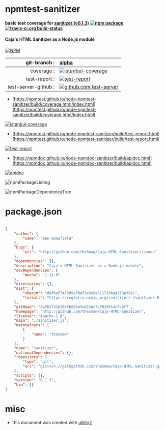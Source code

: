 # npmtest-sanitizer

#### basic test coverage for  [sanitizer (v0.1.3)](http://github.com/theSmaw/Caja-HTML-Sanitizer)  [![npm package](https://img.shields.io/npm/v/npmtest-sanitizer.svg?style=flat-square)](https://www.npmjs.org/package/npmtest-sanitizer) [![travis-ci.org build-status](https://api.travis-ci.org/npmtest/node-npmtest-sanitizer.svg)](https://travis-ci.org/npmtest/node-npmtest-sanitizer)

#### Caja's HTML Sanitizer as a Node.js module

[![NPM](https://nodei.co/npm/sanitizer.png?downloads=true&downloadRank=true&stars=true)](https://www.npmjs.com/package/sanitizer)

| git-branch : | [alpha](https://github.com/npmtest/node-npmtest-sanitizer/tree/alpha)|
|--:|:--|
| coverage : | [![istanbul-coverage](https://npmtest.github.io/node-npmtest-sanitizer/build/coverage.badge.svg)](https://npmtest.github.io/node-npmtest-sanitizer/build/coverage.html/index.html)|
| test-report : | [![test-report](https://npmtest.github.io/node-npmtest-sanitizer/build/test-report.badge.svg)](https://npmtest.github.io/node-npmtest-sanitizer/build/test-report.html)|
| test-server-github : | [![github.com test-server](https://npmtest.github.io/node-npmtest-sanitizer/GitHub-Mark-32px.png)](https://npmtest.github.io/node-npmtest-sanitizer/build/app/index.html) | | build-artifacts : | [![build-artifacts](https://npmtest.github.io/node-npmtest-sanitizer/glyphicons_144_folder_open.png)](https://github.com/npmtest/node-npmtest-sanitizer/tree/gh-pages/build)|

- [https://npmtest.github.io/node-npmtest-sanitizer/build/coverage.html/index.html](https://npmtest.github.io/node-npmtest-sanitizer/build/coverage.html/index.html)

[![istanbul-coverage](https://npmtest.github.io/node-npmtest-sanitizer/build/screenCapture.buildCi.browser.%252Ftmp%252Fbuild%252Fcoverage.lib.html.png)](https://npmtest.github.io/node-npmtest-sanitizer/build/coverage.html/index.html)

- [https://npmtest.github.io/node-npmtest-sanitizer/build/test-report.html](https://npmtest.github.io/node-npmtest-sanitizer/build/test-report.html)

[![test-report](https://npmtest.github.io/node-npmtest-sanitizer/build/screenCapture.buildCi.browser.%252Ftmp%252Fbuild%252Ftest-report.html.png)](https://npmtest.github.io/node-npmtest-sanitizer/build/test-report.html)

- [https://npmdoc.github.io/node-npmdoc-sanitizer/build/apidoc.html](https://npmdoc.github.io/node-npmdoc-sanitizer/build/apidoc.html)

[![apidoc](https://npmdoc.github.io/node-npmdoc-sanitizer/build/screenCapture.buildCi.browser.%252Ftmp%252Fbuild%252Fapidoc.html.png)](https://npmdoc.github.io/node-npmdoc-sanitizer/build/apidoc.html)

![npmPackageListing](https://npmtest.github.io/node-npmtest-sanitizer/build/screenCapture.npmPackageListing.svg)

![npmPackageDependencyTree](https://npmtest.github.io/node-npmtest-sanitizer/build/screenCapture.npmPackageDependencyTree.svg)



# package.json

```json

{
    "author": {
        "name": "Ben Smawfield"
    },
    "bugs": {
        "url": "http://github.com/theSmaw/Caja-HTML-Sanitizer/issues"
    },
    "dependencies": {},
    "description": "Caja's HTML Sanitizer as a Node.js module",
    "devDependencies": {
        "mocha": "1.13.0"
    },
    "directories": {},
    "dist": {
        "shasum": "d4f0af7475d9a7baf2a9e5a611718baa178a39e1",
        "tarball": "https://registry.npmjs.org/sanitizer/-/sanitizer-0.1.3.tgz"
    },
    "gitHead": "3a701741b165fb5954fed2ebc7c7029654c7c6f7",
    "homepage": "http://github.com/theSmaw/Caja-HTML-Sanitizer",
    "license": "Apache-2.0",
    "main": "./sanitizer.js",
    "maintainers": [
        {
            "name": "thesmaw"
        }
    ],
    "name": "sanitizer",
    "optionalDependencies": {},
    "repository": {
        "type": "git",
        "url": "git+ssh://git@github.com/theSmaw/Caja-HTML-Sanitizer.git"
    },
    "scripts": {},
    "version": "0.1.3",
    "bin": {}
}
```



# misc
- this document was created with [utility2](https://github.com/kaizhu256/node-utility2)
